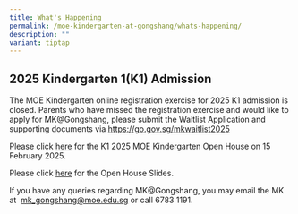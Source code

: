 ```yaml
---
title: What's Happening
permalink: /moe-kindergarten-at-gongshang/whats-happening/
description: ""
variant: tiptap
---
```

<h2>2025 Kindergarten 1(K1) Admission</h2>
<p>The MOE Kindergarten online registration exercise for 2025 K1 admission
is closed. Parents who have missed the registration exercise and would
like to apply for MK@Gongshang, please submit the Waitlist Application
and supporting documents via <a href="https://go.gov.sg/mkwaitlist2025" rel="noopener noreferrer nofollow" target="_blank">https://go.gov.sg/mkwaitlist2025</a>
</p>
<p></p>
<p>Please click <a href="/files/2025 uploads/MK_OPEN_HOUSE_POSTER_2025.pdf" rel="noopener nofollow" target="_blank">here</a> for
the K1 2025 MOE Kindergarten Open House on 15 February 2025.</p>
<p>Please click <a href="/files/2025 uploads/MK_GS_OH_2025_final.pdf" rel="noopener nofollow" target="_blank">here</a> for
the Open House Slides.</p>
<p></p>
<p>If you have any queries regarding MK@Gongshang, you may email the MK at&nbsp;
<a href="mailto:mk_gongshang@moe.edu.sg" rel="noopener noreferrer nofollow" target="_blank">mk_gongshang@moe.edu.sg</a>&nbsp;or call 6783 1191.</p>